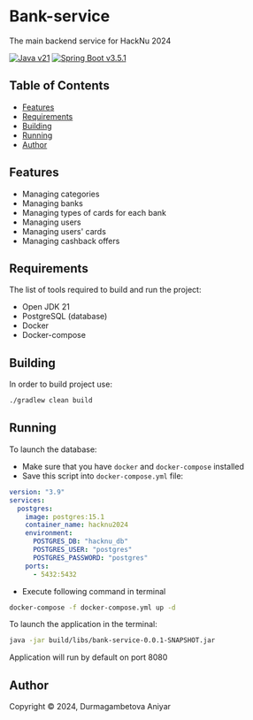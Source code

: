 # Bank-service

The main backend service for HackNu 2024

[![Java v21][shield-java]](https://openjdk.java.net/projects/jdk21/)
[![Spring Boot v3.5.1][shield-spring-boot]](https://spring.io/projects/spring-boot)

## Table of Contents

- [Features](#features)
- [Requirements](#requirements)
- [Building](#building)
- [Running](#running)
- [Author](#author)

## Features

* Managing categories
* Managing banks
* Managing types of cards for each bank
* Managing users
* Managing users' cards
* Managing cashback offers

## Requirements

The list of tools required to build and run the project:

* Open JDK 21
* PostgreSQL (database)
* Docker
* Docker-compose

## Building

In order to build project use:

```bash
./gradlew clean build
```

## Running

To launch the database:

- Make sure that you have `docker` and `docker-compose` installed
- Save this script into `docker-compose.yml` file:

```yml
version: "3.9"
services:
  postgres:
    image: postgres:15.1
    container_name: hacknu2024
    environment:
      POSTGRES_DB: "hacknu_db"
      POSTGRES_USER: "postgres"
      POSTGRES_PASSWORD: "postgres"
    ports:
      - 5432:5432
```

- Execute following command in terminal

```bash
docker-compose -f docker-compose.yml up -d
```

To launch the application in the terminal:

```bash
java -jar build/libs/bank-service-0.0.1-SNAPSHOT.jar
```

Application will run by default on port 8080

## Author

Copyright &copy; 2024, Durmagambetova Aniyar

[shield-java]: https://img.shields.io/badge/Java-17-blue.svg

[shield-spring-boot]: https://img.shields.io/badge/Spring_Boot-3.1.1-blue.svg

[shield-spring-cloud]: https://img.shields.io/badge/Spring_Cloud_Gateway-4.0.3-blue.svg
